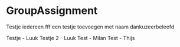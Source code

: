 # GroupAssignment

Testje iedereen fff een testje toevoegen met naam dankuzeerbeleefd

Testje - Luuk
Testje 2 - Luuk
Test - Milan
Test - Thijs